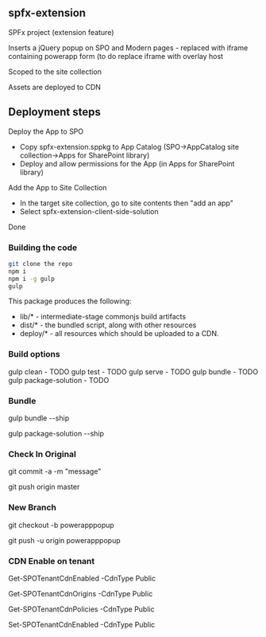 ## spfx-extension

SPFx project (extension feature)

Inserts a jQuery popup on SPO and Modern pages - replaced with iframe containing powerapp form (to do replace iframe with overlay host

Scoped to the site collection

Assets are deployed to CDN

##  Deployment steps

Deploy the App to SPO
 - Copy spfx-extension.sppkg to App Catalog (SPO->AppCatalog site collection->Apps for SharePoint library)
 - Deploy and allow permissions for the App (in Apps for SharePoint library)
 
Add the App to Site Collection
 - In the target site collection, go to site contents then "add 
an app"
 - Select spfx-extension-client-side-solution
 
Done


### Building the code

```bash
git clone the repo
npm i
npm i -g gulp
gulp
```

This package produces the following:

* lib/* - intermediate-stage commonjs build artifacts
* dist/* - the bundled script, along with other resources
* deploy/* - all resources which should be uploaded to a CDN.

### Build options

gulp clean - TODO
gulp test - TODO
gulp serve - TODO
gulp bundle - TODO
gulp package-solution - TODO

###  Bundle

gulp bundle --ship

gulp package-solution --ship


###  Check In Original

git commit -a -m "message"

git push origin master

### New Branch

git checkout -b powerapppopup

git push -u origin powerapppopup


###  CDN Enable on tenant

Get-SPOTenantCdnEnabled -CdnType Public

Get-SPOTenantCdnOrigins -CdnType Public

Get-SPOTenantCdnPolicies -CdnType Public


Set-SPOTenantCdnEnabled -CdnType Public



